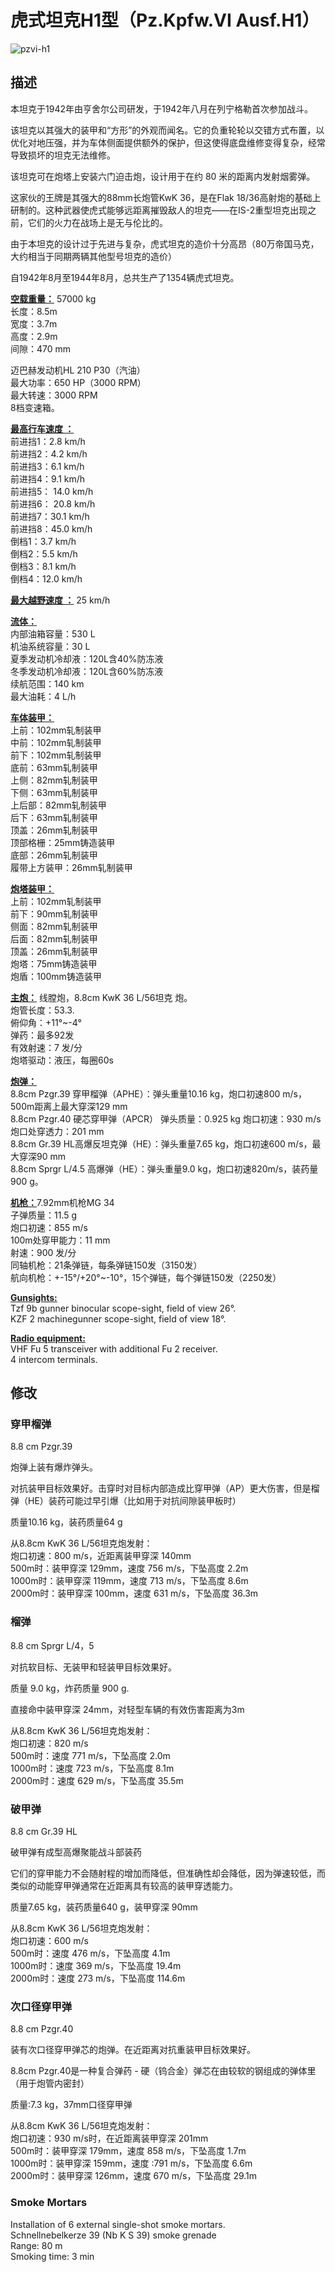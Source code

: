 # 虎式坦克H1型（Pz.Kpfw.VI Ausf.H1）  
  
![pzvi-h1](../images/pzvi-h1.png)  
  
## 描述  
  
本坦克于1942年由亨舍尔公司研发，于1942年八月在列宁格勒首次参加战斗。  
  
该坦克以其强大的装甲和“方形”的外观而闻名。它的负重轮轮以交错方式布置，以优化对地压强，并为车体侧面提供额外的保护，但这使得底盘维修变得复杂，经常导致损坏的坦克无法维修。  
  
该坦克可在炮塔上安装六门迫击炮，设计用于在约 80 米的距离内发射烟雾弹。  
  
这家伙的王牌是其强大的88mm长炮管KwK 36，是在Flak 18/36高射炮的基础上研制的。这种武器使虎式能够远距离摧毁敌人的坦克——在IS-2重型坦克出现之前，它们的火力在战场上是无与伦比的。  
  
由于本坦克的设计过于先进与复杂，虎式坦克的造价十分高昂（80万帝国马克，大约相当于同期两辆其他型号坦克的造价）  
  
自1942年8月至1944年8月，总共生产了1354辆虎式坦克。  
  
<b><u>空载重量：</u></b> 57000 kg  
长度：8.5m  
宽度：3.7m  
高度：2.9m  
间隙：470 mm  
  
迈巴赫发动机HL 210 P30（汽油）  
最大功率：650 HP（3000 RPM）  
最大转速：3000 RPM  
8档变速箱。  
  
<b><u>最高行车速度 ：</u></b>  
前进挡1：2.8 km/h  
前进挡2：4.2 km/h  
前进挡3：6.1 km/h  
前进挡4：9.1 km/h  
前进挡5： 14.0 km/h  
前进挡6： 20.8 km/h  
前进挡7：30.1 km/h  
前进挡8：45.0 km/h  
倒档1：3.7 km/h  
倒档2：5.5 km/h  
倒档3：8.1 km/h  
倒档4：12.0 km/h  
  
<b><u>最大越野速度 ：</u></b> 25 km/h  
  
<b><u>流体：</u></b>  
内部油箱容量：530 L  
机油系统容量：30 L  
夏季发动机冷却液：120L含40%防冻液  
冬季发动机冷却液：120L含60%防冻液  
续航范围：140 km  
最大油耗：4 L/h  
  
<b><u>车体装甲：</u></b>  
上前：102mm轧制装甲  
中前：102mm轧制装甲  
前下：102mm轧制装甲  
底前：63mm轧制装甲  
上侧：82mm轧制装甲  
下侧：63mm轧制装甲  
上后部：82mm轧制装甲  
后下：63mm轧制装甲  
顶盖：26mm轧制装甲  
顶部格栅：25mm铸造装甲  
底部：26mm轧制装甲  
履带上方装甲：26mm轧制装甲  
  
<b><u>炮塔装甲：</u></b>  
上前：102mm轧制装甲  
前下：90mm轧制装甲  
侧面：82mm轧制装甲  
后面：82mm轧制装甲  
顶盖：26mm轧制装甲  
炮塔：75mm铸造装甲  
炮盾：100mm铸造装甲  
  
<b><u>主炮：</u></b> 线膛炮，8.8cm KwK 36 L/56坦克 炮。  
炮管长度：53.3.  
俯仰角：+11°~-4°  
弹药：最多92发  
有效射速：7 发/分  
炮塔驱动：液压，每圈60s  
  
<b><u>炮弹：</u></b>  
8.8cm Pzgr.39 穿甲榴弹（APHE）：弹头重量10.16 kg，炮口初速800 m/s，500m距离上最大穿深129 mm  
8.8cm Pzgr.40 硬芯穿甲弹（APCR） 弹头质量：0.925 kg 炮口初速：930 m/s 炮口处穿透力：201 mm  
8.8cm Gr.39 HL高爆反坦克弹（HE）：弹头重量7.65 kg，炮口初速600 m/s，最大穿深90 mm  
8.8cm Sprgr L/4.5 高爆弹（HE）：弹头重量9.0 kg，炮口初速820m/s，装药量900 g。  
  
<b><u>机枪：</u></b>7.92mm机枪MG 34  
子弹质量：11.5 g  
炮口初速：855 m/s  
100m处穿甲能力：11 mm  
射速：900 发/分  
同轴机枪：21条弹链，每条弹链150发（3150发）  
航向机枪：+-15°/+20°~-10°，15个弹链，每个弹链150发（2250发）  
  
<b><u>Gunsights:</u></b>  
Tzf 9b gunner binocular scope-sight, field of view 26°.  
KZF 2 machinegunner scope-sight, field of view 18°.  
  
<b><u>Radio equipment:</u></b>  
VHF Fu 5 transceiver with additional Fu 2 receiver.  
4 intercom terminals.  
  
  
## 修改  
  
  
### 穿甲榴弹  
  
8.8 cm Pzgr.39  
  
炮弹上装有爆炸弹头。  
  
对抗装甲目标效果好。击穿时对目标内部造成比穿甲弹（AP）更大伤害，但是榴弹（HE）装药可能过早引爆（比如用于对抗间隙装甲板时）  
  
质量10.16 kg，装药质量64 g  
  
从8.8cm KwK 36 L/56坦克炮发射：  
炮口初速：800 m/s，近距离装甲穿深 140mm  
500m时：装甲穿深 129mm，速度 756 m/s，下坠高度 2.2m  
1000m时：装甲穿深 119mm，速度 713 m/s，下坠高度 8.6m  
2000m时：装甲穿深 100mm，速度 631 m/s，下坠高度 36.3m  
  
### 榴弹  
  
8.8 cm Sprgr L/4，5  
  
对抗软目标、无装甲和轻装甲目标效果好。  
  
质量 9.0 kg，炸药质量 900 g.  
  
直接命中装甲穿深 24mm，对轻型车辆的有效伤害距离为3m  
  
从8.8cm KwK 36 L/56坦克炮发射：  
炮口初速：820 m/s  
500m时：速度 771 m/s，下坠高度 2.0m  
1000m时：速度 723 m/s，下坠高度 8.1m  
2000m时：速度 629 m/s，下坠高度 35.5m  
  
### 破甲弹  
  
8.8 cm Gr.39 HL  
  
破甲弹有成型高爆聚能战斗部装药  
  
它们的穿甲能力不会随射程的增加而降低，但准确性却会降低，因为弹速较低，而类似的动能穿甲弹通常在近距离具有较高的装甲穿透能力。  
  
质量7.65 kg，装药质量640 g，装甲穿深 90mm  
  
从8.8cm KwK 36 L/56坦克炮发射：  
炮口初速：600 m/s  
500m时：速度 476 m/s，下坠高度 4.1m  
1000m时：速度 369 m/s，下坠高度 19.4m  
2000m时：速度 273 m/s，下坠高度 114.6m  ﻿
  
### 次口径穿甲弹  
  
8.8 cm Pzgr.40  
  
装有次口径穿甲弹芯的炮弹。在近距离对抗重装甲目标效果好。  
  
8.8cm Pzgr.40是一种复合弹药 - 硬（钨合金）弹芯在由较软的钢组成的弹体里（用于炮管内密封）  
  
质量:7.3 kg，37mm口径穿甲弹  
  
从8.8cm KwK 36 L/56坦克炮发射：  
炮口初速：930 m/s时，在近距离装甲穿深 201mm  
500m时：装甲穿深 179mm，速度 858 m/s，下坠高度 1.7m  
1000m时：装甲穿深 159mm，速度 :791 m/s，下坠高度 6.6m  
2000m时：装甲穿深 126mm，速度 670 m/s，下坠高度 29.1m  
  
### Smoke Mortars  
  
Installation of 6 external single-shot smoke mortars.  
Schnellnebelkerze 39 (Nb K S 39) smoke grenade  
Range: 80 m  
Smoking time: 3 min  